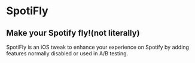 # SpotiFly
## Make your Spotify fly!(not literally)

SpotiFly is an iOS tweak to enhance your experience on Spotify by adding features normally disabled or used in A/B testing.
